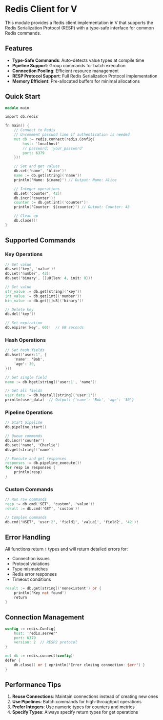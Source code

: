 # Redis Client for V

This module provides a Redis client implementation in V that supports the 
Redis Serialization Protocol (RESP) with a type-safe interface for common Redis commands.

## Features

- **Type-Safe Commands**: Auto-detects value types at compile time
- **Pipeline Support**: Group commands for batch execution
- **Connection Pooling**: Efficient resource management
- **RESP Protocol Support**: Full Redis Serialization Protocol implementation
- **Memory Efficient**: Pre-allocated buffers for minimal allocations

## Quick Start

```v
module main

import db.redis

fn main() {
	// Connect to Redis
	// Uncomment passwod line if authentication is needed
	mut db := redis.connect(redis.Config{
		host: 'localhost'
		// password: 'your_password'
		port: 6379
	})!

	// Set and get values
	db.set('name', 'Alice')!
	name := db.get[string]('name')!
	println('Name: ${name}') // Output: Name: Alice

	// Integer operations
	db.set('counter', 42)!
	db.incr('counter')!
	counter := db.get[int]('counter')!
	println('Counter: ${counter}') // Output: Counter: 43

	// Clean up
	db.close()!
}
```

## Supported Commands

### Key Operations

```v ignore
// Set value
db.set('key', 'value')!
db.set('number', 42)!
db.set('binary', []u8{len: 4, init: 0})!

// Get value
str_value := db.get[string]('key')!
int_value := db.get[int]('number')!
bin_value := db.get[[]u8]('binary')!

// Delete key
db.del('key')!

// Set expiration
db.expire('key', 60)!  // 60 seconds
```

### Hash Operations

```v ignore
// Set hash fields
db.hset('user:1', {
    'name': 'Bob',
    'age': 30,
})!

// Get single field
name := db.hget[string]('user:1', 'name')!

// Get all fields
user_data := db.hgetall[string]('user:1')!
println(user_data)  // Output: {'name': 'Bob', 'age': '30'}
```

### Pipeline Operations

```v ignore
// Start pipeline
db.pipeline_start()

// Queue commands
db.incr('counter')
db.set('name', 'Charlie')
db.get[string]('name')

// Execute and get responses
responses := db.pipeline_execute()!
for resp in responses {
    println(resp)
}
```

### Custom Commands

```v ignore
// Run raw commands
resp := db.cmd('SET', 'custom', 'value')!
result := db.cmd('GET', 'custom')!

// Complex commands
db.cmd('HSET', 'user:2', 'field1', 'value1', 'field2', '42')!
```

## Error Handling

All functions return `!` types and will return detailed errors for:

- Connection issues
- Protocol violations
- Type mismatches
- Redis error responses
- Timeout conditions

```v ignore
result := db.get[string]('nonexistent') or {
    println('Key not found')
    return
}
```

## Connection Management

```v ignore
config := redis.Config{
    host: 'redis.server'
    port: 6379
    version: 2  // RESP2 protocol
}

mut db := redis.connect(config)!
defer {
    db.close() or { eprintln('Error closing connection: $err') }
}
```

## Performance Tips

1. **Reuse Connections**: Maintain connections instead of creating new ones
2. **Use Pipelines**: Batch commands for high-throughput operations
3. **Prefer Integers**: Use numeric types for counters and metrics
4. **Specify Types**: Always specify return types for get operations